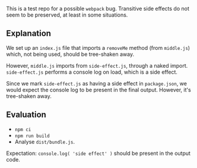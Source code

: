This is a test repo for a possible `webpack` bug. Transitive side effects do not seem to be preserved, at least in some situations.

## Explanation

We set up an `index.js` file that imports a `removeMe` method (from `middle.js`) which, not being used, should be tree-shaken away.

However, `middle.js` imports from `side-effect.js`, through a naked import. `side-effect.js` performs a console log on load, which is a side effect.

Since we mark `side-effect.js` as having a side effect in `package.json`, we would expect the console log to be present in the final output. However, it's tree-shaken away.

## Evaluation

- `npm ci`
- `npm run build`
- Analyse `dist/bundle.js`.

Expectation: `console.log( 'side effect' )` should be present in the output code.
